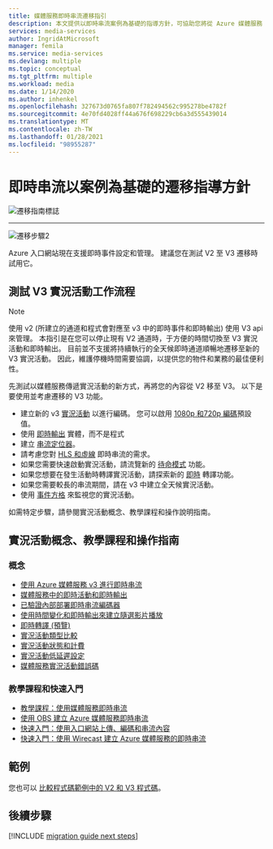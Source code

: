 ```yaml
---
title: 媒體服務即時串流遷移指引
description: 本文提供以即時串流案例為基礎的指導方針，可協助您將從 Azure 媒體服務 v2 遷移至 v3 的時間最小。
services: media-services
author: IngridAtMicrosoft
manager: femila
ms.service: media-services
ms.devlang: multiple
ms.topic: conceptual
ms.tgt_pltfrm: multiple
ms.workload: media
ms.date: 1/14/2020
ms.author: inhenkel
ms.openlocfilehash: 327673d0765fa807f782494562c995278be4782f
ms.sourcegitcommit: 4e70fd4028ff44a676f698229cb6a3d555439014
ms.translationtype: MT
ms.contentlocale: zh-TW
ms.lasthandoff: 01/28/2021
ms.locfileid: "98955287"
---
```

# <a name="live-streaming-scenario-based-migration-guidance"></a>即時串流以案例為基礎的遷移指導方針

![遷移指南標誌](./media/migration-guide/azure-media-services-logo-migration-guide.svg)

<hr color="#5ea0ef" size="10">

![遷移步驟2](./media/migration-guide/steps-4.svg)

Azure 入口網站現在支援即時事件設定和管理。  建議您在測試 V2 至 V3 遷移時試用它。

## <a name="test-the-v3-live-event-workflow"></a>測試 V3 實況活動工作流程

> [!NOTE]
> 使用 v2 (所建立的通道和程式會對應至 v3 中的即時事件和即時輸出) 使用 V3 api 來管理。 本指引是在您可以停止現有 V2 通道時，于方便的時間切換至 V3 實況活動和即時輸出。 目前並不支援將持續執行的全天候即時通道順暢地遷移至新的 V3 實況活動。 因此，維護停機時間需要協調，以提供您的物件和業務的最佳便利性。

先測試以媒體服務傳遞實況活動的新方式，再將您的內容從 V2 移至 V3。 以下是要使用並考慮遷移的 V3 功能。

- 建立新的 v3 [實況活動](live-events-outputs-concept.md#live-events) 以進行編碼。 您可以啟用 [1080p 和720p 編碼](live-event-types-comparison.md#system-presets)預設值。
- 使用 [即時輸出](live-events-outputs-concept.md#live-outputs) 實體，而不是程式
- 建立 [串流定位器](streaming-locators-concept.md)。
- 請考慮您對 [HLS 和虛線](dynamic-packaging-overview.md) 即時串流的需求。
- 如果您需要快速啟動實況活動，請流覽新的 [待命模式](live-events-outputs-concept.md#standby-mode) 功能。
- 如果您想要在發生活動時轉譯實況活動，請探索新的 [即時](live-transcription.md) 轉譯功能。
- 如果您需要較長的串流期間，請在 v3 中建立全天候實況活動。
- 使用 [事件方格](monitor-events-portal-how-to.md) 來監視您的實況活動。

如需特定步驟，請參閱實況活動概念、教學課程和操作說明指南。

## <a name="live-events-concepts-tutorials-and-how-to-guides"></a>實況活動概念、教學課程和操作指南

### <a name="concepts"></a>概念

- [使用 Azure 媒體服務 v3 進行即時串流](live-streaming-overview.md)
- [媒體服務中的即時活動和即時輸出](live-events-outputs-concept.md)
- [已驗證內部部署即時串流編碼器](recommended-on-premises-live-encoders.md)
- [使用時間變化和即時輸出來建立隨選影片播放](live-event-cloud-dvr.md)
- [即時轉譯 (預覽) ](live-transcription.md)
- [實況活動類型比較](live-event-types-comparison.md)
- [實況活動狀態和計費](live-event-states-billing.md)
- [實況活動低延遲設定](live-event-latency.md)
- [媒體服務實況活動錯誤碼](live-event-error-codes.md)

### <a name="tutorials-and-quickstarts"></a>教學課程和快速入門

- [教學課程：使用媒體服務即時串流](stream-live-tutorial-with-api.md)
- [使用 OBS 建立 Azure 媒體服務即時串流](live-events-obs-quickstart.md)
- [快速入門：使用入口網站上傳、編碼和串流內容](manage-assets-quickstart.md)
- [快速入門：使用 Wirecast 建立 Azure 媒體服務的即時串流](live-events-wirecast-quickstart.md)

## <a name="samples"></a>範例

您也可以 [比較程式碼範例中的 V2 和 V3 程式碼](migrate-v-2-v-3-migration-samples.md)。

## <a name="next-steps"></a>後續步驟

[!INCLUDE [migration guide next steps](./includes/migration-guide-next-steps.md)]
